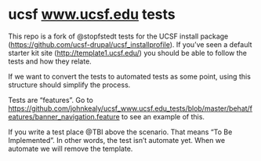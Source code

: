 # ucsf www.ucsf.edu tests
This repo is a fork of @stopfstedt  tests for the UCSF install package (https://github.com/ucsf-drupal/ucsf_installprofile). If you’ve seen a default starter kit site (http://template1.ucsf.edu/) you should be able to follow the tests and how they relate.

If we want to convert the tests to automated tests as some point, using this structure should simplify the process.

Tests are “features”. Go to https://github.com/johnkealy/ucsf_www.ucsf.edu_tests/blob/master/behat/features/banner_navigation.feature to see an example of this.

If you write a test place @TBI above the scenario. That means “To  Be Implemented”. In other words, the test isn’t automate yet. When we automate we will remove the template.


